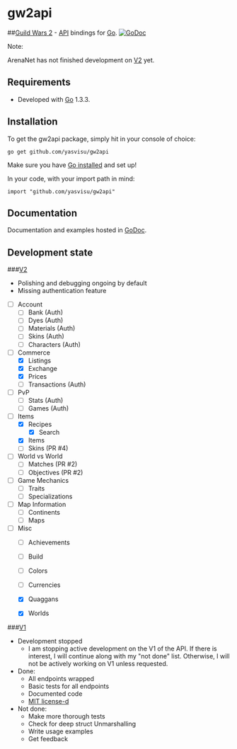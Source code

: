 # gw2api

##[Guild Wars 2](https://www.guildwars2.com/en-gb/) - [API](http://wiki.guildwars2.com/wiki/API:Main) bindings for [Go](http://golang.org/).
[![GoDoc](https://godoc.org/github.com/yasvisu/gw2api?status.png)](https://godoc.org/github.com/yasvisu/gw2api)

Note:

ArenaNet has not finished development on [V2](http://wiki.guildwars2.com/wiki/API:2) yet.

## Requirements

* Developed with [Go](http://golang.org/) 1.3.3. 

## Installation
To get the gw2api package, simply hit in your console of choice:

    go get github.com/yasvisu/gw2api

Make sure you have [Go installed](http://golang.org/doc/install) and set up!

In your code, with your import path in mind:

    import "github.com/yasvisu/gw2api"

## Documentation
Documentation and examples hosted in [GoDoc](http://godoc.org/github.com/yasvisu/gw2api).


## Development state
###[V2](http://wiki.guildwars2.com/wiki/API:2)

* Polishing and debugging ongoing by default
* Missing authentication feature
* [ ] Account
  * [ ] Bank (Auth)
  * [ ] Dyes (Auth)
  * [ ] Materials (Auth)
  * [ ] Skins (Auth)
  * [ ] Characters (Auth)
* [ ] Commerce
  * [x] Listings
  * [x] Exchange
  * [x] Prices
  * [ ] Transactions (Auth)
* [ ] PvP
  * [ ] Stats (Auth)
  * [ ] Games (Auth)
* [ ] Items
  * [x] Recipes
    * [x] Search
  * [x] Items
  * [ ] Skins (PR #4)
* [ ] World vs World
  * [ ] Matches (PR #2)
  * [ ] Objectives (PR #2)
* [ ] Game Mechanics
  * [ ] Traits
  * [ ] Specializations
* [ ] Map Information
  * [ ] Continents
  * [ ] Maps
* [ ] Misc
  * [ ] Achievements
  * [ ] Build
  * [ ] Colors
  * [ ] Currencies
  * [x] Quaggans
  * [x] Worlds


###[V1](http://wiki.guildwars2.com/wiki/API:1)

* Development stopped
  * I am stopping active development on the V1 of the API. If there is interest, I will continue along with my "not done" list. Otherwise, I will not be actively working on V1 unless requested.
* Done:
  * All endpoints wrapped
  * Basic tests for all endpoints
  * Documented code
  * [MIT license-d](https://github.com/yasvisu/gw2api/blob/master/LICENSE)
* Not done:
  * Make more thorough tests
   * Check for deep struct Unmarshalling
  * Write usage examples
  * Get feedback
